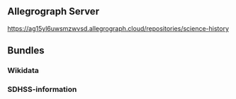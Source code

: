 

## Allegrograph Server

https://ag15yl6uwsmzwvsd.allegrograph.cloud/repositories/science-history



## Bundles


### Wikidata


### SDHSS-information

